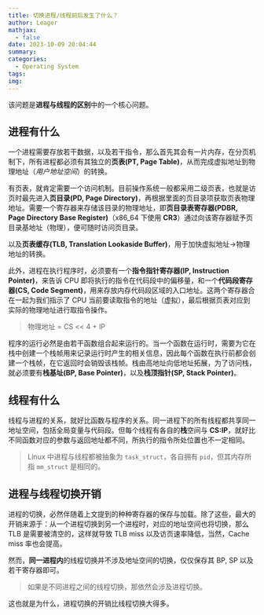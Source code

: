 ```yaml
---
title: 切换进程/线程前后发生了什么？
author: Leager
mathjax:
  - false
date: 2023-10-09 20:04:44
summary:
categories:
  - Operating System
tags:
img:
---
```


该问题是**进程与线程的区别**中的一个核心问题。

<!--more-->

## 进程有什么

一个进程需要存放若干数据，以及若干指令，那么首先其会有一片内存，在分页机制下，所有进程都必须有其独立的**页表(PT, Page Table)**，从而完成虚拟地址到物理地址（*用户地址空间*）的转换。

有页表，就肯定需要一个访问机制。目前操作系统一般都采用二级页表，也就是访页时最先进入**页目录(PD, Page Directory)**，再根据里面的页目录项获取页表物理地址。需要一个寄存器来存储该目录的物理地址，即**页目录表寄存器(PDBR, Page Directory Base Register)**（x86_64 下使用 **CR3**）通过向该寄存器赋予页目录基地址（物理），便可随时访问页目录。

以及**页表缓存(TLB, Translation Lookaside Buffer)**，用于加快虚拟地址->物理地址的转换。

此外，进程在执行程序时，必须要有一个**指令指针寄存器(IP, Instruction Pointer)**，来告诉 CPU 即将执行的指令在代码段中的偏移量，和一个**代码段寄存器(CS, Code Segment)**，用来存放内存代码段区域的入口地址。这两个寄存器合在一起为我们指示了 CPU 当前要读取指令的地址（虚拟），最后根据页表对应到实际的物理地址进行取指令操作。

> 物理地址 = CS << 4 + IP

程序的运行必然是由若干函数组合起来运行的。当一个函数在运行时，需要为它在栈中创建一个栈帧用来记录运行时产生的相关信息，因此每个函数在执行前都会创建一个栈帧，在它返回时会销毁该栈帧。栈由高地址向低地址拓展，为了访问栈，就必须要有**栈基址(BP, Base Pointer)**，以及**栈顶指针(SP, Stack Pointer)**。

## 线程有什么

线程与进程的关系，就好比函数与程序的关系。同一进程下的所有线程都共享同一地址空间，包括全局变量与代码段。但每个线程有各自的**栈**空间与 **CS:IP**，就好比不同函数对应的参数与返回地址都不同，所执行的指令所处位置也不一定相同。

> Linux 中进程与线程都被抽象为 `task_struct`，各自拥有 `pid`，但其内存所指 `mm_struct` 是相同的。

## 进程与线程切换开销

进程的切换，必然伴随着上文提到的种种寄存器的保存与加载。除了这些，最大的开销来源于：从一个进程切换到另一个进程时，对应的地址空间也将切换，那么 TLB 是需要被清空的，这样就导致 TLB miss 以及访页速率降低，当然，Cache miss 率也会提高。

然而，**同一进程内**的线程切换并不涉及地址空间的切换，仅仅保存其 BP, SP 以及若干寄存器即可。

> 如果是不同进程之间的线程切换，那依然会涉及进程切换。

这也就是为什么，进程切换的开销比线程切换大得多。